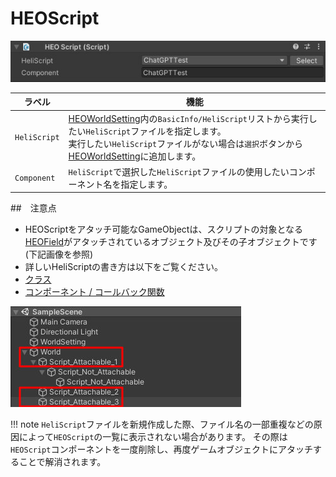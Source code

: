 # HEOScript
![HEOScript](img/HEOScript.jpg)

| ラベル |  機能  |
| ----   | ---- |
| `HeliScript` | [HEOWorldSetting](../HEOComponents/HEOWorldSetting.md)内の`BasicInfo/HeliScript`リストから実行したい`HeliScript`ファイルを指定します。<br>実行したい`HeliScript`ファイルがない場合は`選択`ボタンから[HEOWorldSetting](../HEOComponents/HEOWorldSetting.md)に追加します。|
| `Component` | `HeliScript`で選択した`HeliScript`ファイルの使用したいコンポーネント名を指定します。 |

##　注意点
- HEOScriptをアタッチ可能なGameObjectは、スクリプトの対象となる[HEOField](./HEOField.md)がアタッチされているオブジェクト及びその子オブジェクトです (下記画像を参照)
- 詳しいHeliScriptの書き方は以下をご覧ください。
- [クラス](../hs/hs_class.md)
- [コンポーネント / コールバック関数](../hs/hs_component.md)

![HEOScript_attachable](./img/HEOScript_attachable.jpg)

!!! note
    `HeliScript`ファイルを新規作成した際、ファイル名の一部重複などの原因によって`HEOScript`の一覧に表示されない場合があります。
    その際は`HEOScript`コンポーネントを一度削除し、再度ゲームオブジェクトにアタッチすることで解消されます。